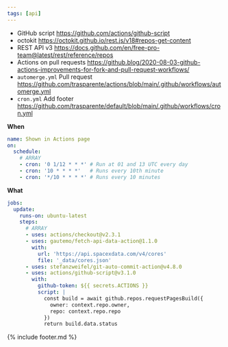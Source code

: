 ```yaml
---
tags: [api]
---
```

- GitHub script <https://github.com/actions/github-script>
- octokit <https://octokit.github.io/rest.js/v18#repos-get-content>
- REST API v3 <https://docs.github.com/en/free-pro-team@latest/rest/reference/repos>
- Actions on pull requests <https://github.blog/2020-08-03-github-actions-improvements-for-fork-and-pull-request-workflows/>
- `automerge.yml` Pull request <https://github.com/trasparente/actions/blob/main/.github/workflows/automerge.yml>
- `cron.yml` Add footer <https://github.com/trasparente/default/blob/main/.github/workflows/cron.yml>

**When**
```yml
name: Shown in Actions page
on:
  schedule:
    # ARRAY
    - cron: '0 1/12 * * *' # Run at 01 and 13 UTC every day
    - cron: '10 * * * *'   # Runs every 10th minute
    - cron: '*/10 * * * *' # Runs every 10 minutes
```
**What**
```yml
jobs:
  update:
    runs-on: ubuntu-latest
    steps:
      # ARRAY
      - uses: actions/checkout@v2.3.1
      - uses: gautemo/fetch-api-data-action@1.1.0
        with:
          url: 'https://api.spacexdata.com/v4/cores'
          file: '_data/cores.json'
      - uses: stefanzweifel/git-auto-commit-action@v4.8.0
      - uses: actions/github-script@v3.1.0
        with:
          github-token: ${{ secrets.ACTIONS }}
          script: |
            const build = await github.repos.requestPagesBuild({
              owner: context.repo.owner,
              repo: context.repo.repo
            })
            return build.data.status
```

{% include footer.md %}
